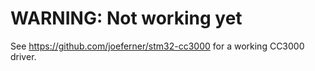 # WARNING: Not working yet

See https://github.com/joeferner/stm32-cc3000 for a working CC3000 driver.

